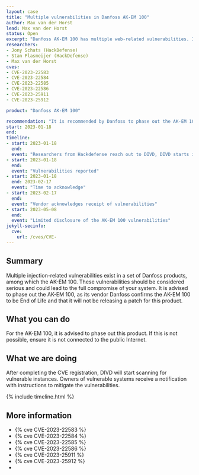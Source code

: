 ```yaml
---
layout: case
title: "Multiple vulnerabilities in Danfoss AK-EM 100"
author: Max van der Horst
lead: Max van der Horst
status: Open
excerpt: "Danfoss AK-EM 100 has multiple web-related vulnerabilities. It is advised to phase out this product, as this product is End of Life."
researchers:
- Jony Schats (HackDefense)
- Stan Plasmeijer (HackDefense)
- Max van der Horst
cves:
- CVE-2023-22583
- CVE-2023-22584
- CVE-2023-22585
- CVE-2023-22586
- CVE-2023-25911
- CVE-2023-25912

product: "Danfoss AK-EM 100"

recommendation: "It is recommended by Danfoss to phase out the AK-EM 100"
start: 2023-01-18
end:
timeline:
- start: 2023-01-18
  end:
  event: "Researchers from Hackdefense reach out to DIVD, DIVD starts investigation"
- start: 2023-01-18
  end:
  event: "Vulnerabilities reported"
- start: 2023-01-18
  end: 2023-02-17
  event: "Time to acknowledge"
- start: 2023-02-17
  end:
  event: "Vendor acknowledges receipt of vulnerabilities"
- start: 2023-05-08
  end:
  event: "Limited disclosure of the AK-EM 100 vulnerabilities"
jekyll-secinfo:
  cve:
    url: /cves/CVE-
---
```


## Summary
Multiple injection-related vulnerabilities exist in a set of Danfoss products, among which the AK-EM 100. These vulnerabilities should be considered serious and could lead to the full compromise of your system. It is advised to phase out the AK-EM 100, as its vendor Danfoss confirms the AK-EM 100 to be End of Life and that it will not be releasing a patch for this product.

## What you can do

For the AK-EM 100, it is advised to phase out this product. If this is not possible, ensure it is not connected to the public Internet.

## What we are doing

After completing the CVE registration, DIVD will start scanning for vulnerable instances. Owners of vulnerable systems receive a notification with instructions to mitigate the vulnerabilities. 

{% include timeline.html %}

## More information

* {% cve CVE-2023-22583 %}
* {% cve CVE-2023-22584 %}
* {% cve CVE-2023-22585 %}
* {% cve CVE-2023-22586 %}
* {% cve CVE-2023-25911 %}
* {% cve CVE-2023-25912 %} 
* 
